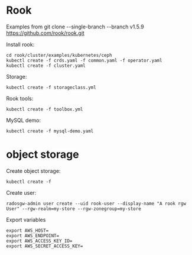 # Rook

Examples from git clone --single-branch --branch v1.5.9 https://github.com/rook/rook.git

Install rook:
```
cd rook/cluster/examples/kubernetes/ceph
kubectl create -f crds.yaml -f common.yaml -f operator.yaml
kubectl create -f cluster.yaml
```

Storage:
```
kubectl create -f storageclass.yml
```

Rook tools:
```
kubectl create -f toolbox.yml
```

MySQL demo:
```
kubectl create -f mysql-demo.yaml
```

# object storage

Create object storage:
```
kubectl create -f 
```

Create user:
```
radosgw-admin user create --uid rook-user --display-name "A rook rgw User" --rgw-realm=my-store --rgw-zonegroup=my-store
```

Export variables
```
export AWS_HOST=
export AWS_ENDPOINT=
export AWS_ACCESS_KEY_ID=
export AWS_SECRET_ACCESS_KEY=
```
